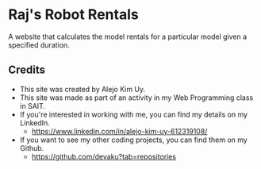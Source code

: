 # Raj's Robot Rentals

A website that calculates the model rentals for a particular model given a specified duration.

## Credits

-   This site was created by Alejo Kim Uy.
-   This site was made as part of an activity in my Web Programming class in SAIT.
-   If you're interested in working with me, you can find my details on my LinkedIn.
    -   https://www.linkedin.com/in/alejo-kim-uy-612319108/
-   If you want to see my other coding projects, you can find them on my Github.
    -   https://github.com/devaku?tab=repositories
